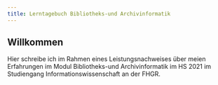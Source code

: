 ```yaml
---
title: Lerntagebuch Bibliotheks-und Archivinformatik
---
```


## Willkommen

  Hier schreibe ich im Rahmen eines Leistungsnachweises über meien Erfahrungen im Modul Bibliotheks-und Archivinformatik im HS 2021 im Studiengang Informationswissenschaft an der FHGR.
